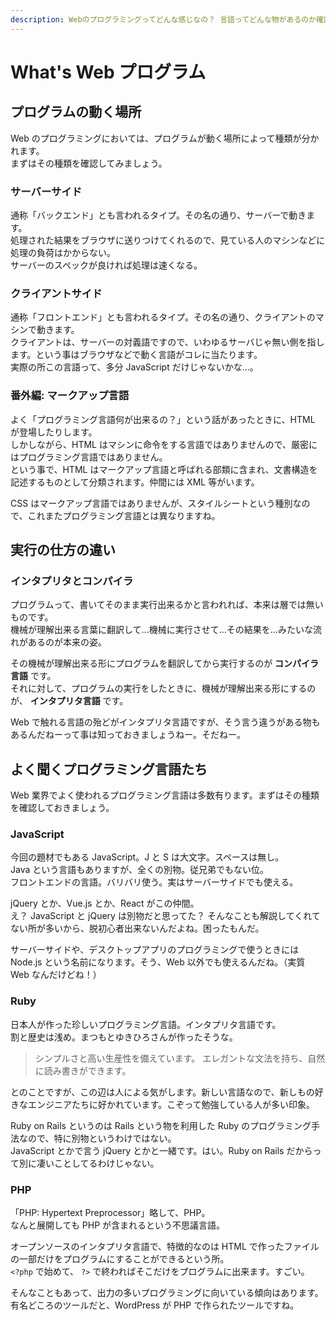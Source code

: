 ```yaml
---
description: Webのプログラミングってどんな感じなの？ 言語ってどんな物があるのか確認しておこう。
---
```


# What's Web プログラム

## プログラムの動く場所

Web のプログラミングにおいては、プログラムが動く場所によって種類が分かれます。  
まずはその種類を確認してみましょう。

### サーバーサイド

通称「バックエンド」とも言われるタイプ。その名の通り、サーバーで動きます。  
処理された結果をブラウザに送りつけてくれるので、見ている人のマシンなどに処理の負荷はかからない。  
サーバーのスペックが良ければ処理は速くなる。

### クライアントサイド

通称「フロントエンド」とも言われるタイプ。その名の通り、クライアントのマシンで動きます。  
クライアントは、サーバーの対義語ですので、いわゆるサーバじゃ無い側を指します。という事はブラウザなどで動く言語がコレに当たります。  
実際の所この言語って、多分 JavaScript だけじゃないかな...。

### 番外編: マークアップ言語

よく「プログラミング言語何が出来るの？」という話があったときに、HTML が登場したりします。  
しかしながら、HTML はマシンに命令をする言語ではありませんので、厳密にはプログラミング言語ではありません。  
という事で、HTML はマークアップ言語と呼ばれる部類に含まれ、文書構造を記述するものとして分類されます。仲間には XML 等がいます。

CSS はマークアップ言語ではありませんが、スタイルシートという種別なので、これまたプログラミング言語とは異なりますね。

## 実行の仕方の違い

### インタプリタとコンパイラ

プログラムって、書いてそのまま実行出来るかと言われれば、本来は層では無いものです。  
機械が理解出来る言葉に翻訳して...機械に実行させて...その結果を...みたいな流れがあるのが本来の姿。

その機械が理解出来る形にプログラムを翻訳してから実行するのが **コンパイラ言語** です。  
それに対して、プログラムの実行をしたときに、機械が理解出来る形にするのが、 **インタプリタ言語** です。

Web で触れる言語の殆どがインタプリタ言語ですが、そう言う違うがある物もあるんだねーって事は知っておきましょうねー。そだねー。

## よく聞くプログラミング言語たち

Web 業界でよく使われるプログラミング言語は多数有ります。まずはその種類を確認しておきましょう。

### JavaScript

今回の題材でもある JavaScript。J と S は大文字。スペースは無し。  
Java という言語もありますが、全くの別物。従兄弟でもない位。  
フロントエンドの言語。バリバリ使う。実はサーバーサイドでも使える。

jQuery とか、Vue.js とか、React がこの仲間。  
え？ JavaScript と jQuery は別物だと思ってた？ そんなことも解説してくれてない所が多いから、脱初心者出来ないんだよね。困ったもんだ。

サーバーサイドや、デスクトップアプリのプログラミングで使うときには Node.js という名前になります。そう、Web 以外でも使えるんだね。（実質 Web なんだけどね！）

### Ruby

日本人が作った珍しいプログラミング言語。インタプリタ言語です。  
割と歴史は浅め。まつもとゆきひろさんが作ったそうな。

> シンプルさと高い生産性を備えています。 エレガントな文法を持ち、自然に読み書きができます。

とのことですが、この辺は人による気がします。新しい言語なので、新しもの好きなエンジニアたちに好かれています。こぞって勉強している人が多い印象。

Ruby on Rails というのは Rails という物を利用した Ruby のプログラミング手法なので、特に別物というわけではない。  
JavaScript とかで言う jQuery とかと一緒です。はい。Ruby on Rails だからって別に凄いことしてるわけじゃない。

### PHP

「PHP: Hypertext Preprocessor」略して、PHP。  
なんと展開しても PHP が含まれるという不思議言語。

オープンソースのインタプリタ言語で、特徴的なのは HTML で作ったファイルの一部だけをプログラムにすることができるという所。  
`<?php` で始めて、 `?>` で終わればそこだけをプログラムに出来ます。すごい。

そんなこともあって、出力の多いプログラミングに向いている傾向はあります。  
有名どころのツールだと、WordPress が PHP で作られたツールですね。
